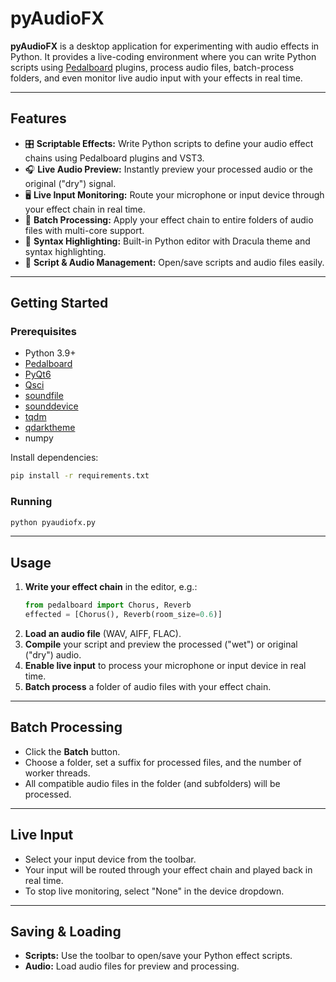 # pyAudioFX

**pyAudioFX** is a desktop application for experimenting with audio effects in Python. It provides a live-coding environment where you can write Python scripts using [Pedalboard](https://github.com/spotify/pedalboard) plugins, process audio files, batch-process folders, and even monitor live audio input with your effects in real time.

---

## Features

- 🎛️ **Scriptable Effects:** Write Python scripts to define your audio effect chains using Pedalboard plugins and VST3.
- 🎧 **Live Audio Preview:** Instantly preview your processed audio or the original ("dry") signal.
- 🖥️ **Live Input Monitoring:** Route your microphone or input device through your effect chain in real time.
- 📂 **Batch Processing:** Apply your effect chain to entire folders of audio files with multi-core support.
- 📝 **Syntax Highlighting:** Built-in Python editor with Dracula theme and syntax highlighting.
- 💾 **Script & Audio Management:** Open/save scripts and audio files easily.

---

## Getting Started

### Prerequisites

- Python 3.9+
- [Pedalboard](https://github.com/spotify/pedalboard)
- [PyQt6](https://pypi.org/project/PyQt6/)
- [Qsci](https://pypi.org/project/QScintilla/)
- [soundfile](https://pypi.org/project/PySoundFile/)
- [sounddevice](https://pypi.org/project/sounddevice/)
- [tqdm](https://pypi.org/project/tqdm/)
- [qdarktheme](https://pypi.org/project/qdarktheme/)
- numpy

Install dependencies:

```sh
pip install -r requirements.txt
```

### Running

```sh
python pyaudiofx.py
```

---

## Usage

1. **Write your effect chain** in the editor, e.g.:
    ```python
    from pedalboard import Chorus, Reverb
    effected = [Chorus(), Reverb(room_size=0.6)]
    ```
2. **Load an audio file** (WAV, AIFF, FLAC).
3. **Compile** your script and preview the processed ("wet") or original ("dry") audio.
4. **Enable live input** to process your microphone or input device in real time.
5. **Batch process** a folder of audio files with your effect chain.

---

## Batch Processing

- Click the **Batch** button.
- Choose a folder, set a suffix for processed files, and the number of worker threads.
- All compatible audio files in the folder (and subfolders) will be processed.

---

## Live Input

- Select your input device from the toolbar.
- Your input will be routed through your effect chain and played back in real time.
- To stop live monitoring, select "None" in the device dropdown.

---

## Saving & Loading

- **Scripts:** Use the toolbar to open/save your Python effect scripts.
- **Audio:** Load audio files for preview and processing.